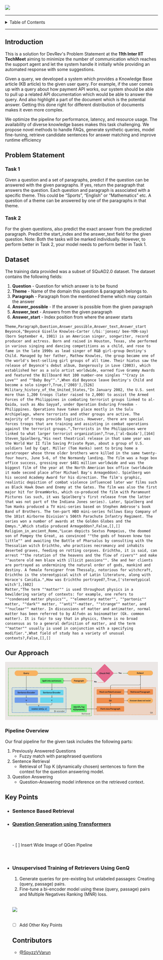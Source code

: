 <!-- # DevRev’s Expert Answers in a Flash Improving Domain-Specific QA -->

<!-- DevRev’s Expert Answers in a Flash Improving Domain-Specific QA -->
<img src="https://socialify.git.ci/siddharthkhincha/Inter-IIT-11-Devrev/image?description=1&font=KoHo&name=1&pattern=Solid&stargazers=1&theme=Dark">

---

<details>
  <summary>Table of Contents</summary>
  <ol>
    <li><a href = "#introduction">Introduction</a></li>
    <li><a href = "#problem-statement">Problem Statement</a></li>
    <li><a href = "#dataset">Dataset</a></li>
    <li><a href = "#our-approach">Our Approach</a></li>
    <li><a href = "#key-points">Key Points</a></li>
    <li><a href = "#contributors">Contributors</a></li>
  </ol>
  </summary>
</details>

---

## Introduction 

This is a solution for DevRev's Problem Statement at the **11th Inter IIT TechMeet** aiming to minimize the number of communication which reaches the support agent and let the system handle it initially while providing an automated response with some suggestions.

Given a query, we developed a system which provides a Knowledge
Base article (KB article) to the given user query. For example, if the user comes up with a query about how payment API works, our system should be able to pull up a related API documentation which would be able to answer the query. And also highlight a
part of the document which is the potential answer. Getting this done right for different distribution of documents makes it even more complex.

We optimize the pipeline for
performance, latency, and resource usage. The
availability of diverse knowledge bases makes this
task challenging. We propose novel methods to
handle FAQs, generate synthetic queries, model
fine-tuning, retrieve candidate sentences for answer matching and improve runtime efficiency

## Problem Statement

### Task 1

Given a question and a set of paragraphs, predict if the question can be answered with the given paragraphs. If yes, return the paragraph that answers the question. Each question and paragraph is associated with a specific theme. This could be “Sports”, “English” or “Mathematics” etc. A question of a theme can be
answered by one of the paragraphs in that theme.

### Task 2

For the given questions, also predict the exact answer from the
predicted paragraph. Predict the start_index and the answer_text field for the given question. Note: Both the tasks will be marked individually. However, to perform better in Task 2, your model needs to perform better in Task 1.

## Dataset

The training data provided was a subset of SQuAD2.0 dataset.
The dataset contains the following fields:

<!-- 1. Question
2. Theme
3. Paragraph
4. Answer_possible
5. Answer_text
6. Answer_start -->
1. **Question** - Question for which answer is to be found
2. **Theme** - Name of the domain this question & paragraph belongs to.
3. **Paragraph** -  Paragraph from the mentioned theme which may contain the answer
4. **Answer_possible** -  If the answer is possible from the given paragraph
5. **Answer_text** - Answers from the given paragraph
6. **Answer_start** - Index position from where the answer starts

```
Theme,Paragraph,Question,Answer_possible,Answer_text,Answer_start
Beyoncé,"Beyoncé Giselle Knowles-Carter (/biːˈjɒnseɪ/ bee-YON-say) (born September 4, 1981) is an American singer, songwriter, record producer and actress. Born and raised in Houston, Texas, she performed in various singing and dancing competitions as a child, and rose to fame in the late 1990s as lead singer of R&B girl-group Destiny's Child. Managed by her father, Mathew Knowles, the group became one of the world's best-selling girl groups of all time. Their hiatus saw the release of Beyoncé's debut album, Dangerously in Love (2003), which established her as a solo artist worldwide, earned five Grammy Awards and featured the Billboard Hot 100 number-one singles ""Crazy in Love"" and ""Baby Boy"".",When did Beyonce leave Destiny's Child and become a solo singer?,True,['2003'],[526]
Military_history_of_the_United_States,"In January 2002, the U.S. sent more than 1,200 troops (later raised to 2,000) to assist the Armed Forces of the Philippines in combating terrorist groups linked to al-Qaida, such as Abu Sayyaf, under Operation Enduring Freedom - Philippines. Operations have taken place mostly in the Sulu Archipelago, where terrorists and other groups are active. The majority of troops provide logistics. However, there are special forces troops that are training and assisting in combat operations against the terrorist groups.",Terrorists in the Philippines were linked to what larger terrorist organization?,True,['al-Qaida'],[164]
Steven_Spielberg,"His next theatrical release in that same year was the World War II film Saving Private Ryan, about a group of U.S. soldiers led by Capt. Miller (Tom Hanks) sent to bring home a paratrooper whose three older brothers were killed in the same twenty-four hours, June 5–6, of the Normandy landing. The film was a huge box office success, grossing over $481 million worldwide and was the biggest film of the year at the North American box office (worldwide it made second place after Michael Bay's Armageddon). Spielberg won his second Academy Award for his direction. The film's graphic, realistic depiction of combat violence influenced later war films such as Black Hawk Down and Enemy at the Gates. The film was also the first major hit for DreamWorks, which co-produced the film with Paramount Pictures (as such, it was Spielberg's first release from the latter that was not part of the Indiana Jones series). Later, Spielberg and Tom Hanks produced a TV mini-series based on Stephen Ambrose's book Band of Brothers. The ten-part HBO mini-series follows Easy Company of the 101st Airborne Division's 506th Parachute Infantry Regiment. The series won a number of awards at the Golden Globes and the Emmys.",Which studio produced Armageddon?,False,[],[]
Religion_in_ancient_Rome,"Lucan depicts Sextus Pompeius, the doomed son of Pompey the Great, as convinced ""the gods of heaven knew too little"" and awaiting the Battle of Pharsalus by consulting with the Thessalian witch Erichtho, who practices necromancy and inhabits deserted graves, feeding on rotting corpses. Erichtho, it is said, can arrest ""the rotation of the heavens and the flow of rivers"" and make ""austere old men blaze with illicit passions"". She and her clients are portrayed as undermining the natural order of gods, mankind and destiny. A female foreigner from Thessaly, notorious for witchcraft, Erichtho is the stereotypical witch of Latin literature, along with Horace's Canidia.",How was Erichtho portrayed?,True,['stereotypical witch'],[602]
Matter,"The term ""matter"" is used throughout physics in a bewildering variety of contexts: for example, one refers to ""condensed matter physics"", ""elementary matter"", ""partonic"" matter, ""dark"" matter, ""anti""-matter, ""strange"" matter, and ""nuclear"" matter. In discussions of matter and antimatter, normal matter has been referred to by Alfvén as koinomatter (Gk. common matter). It is fair to say that in physics, there is no broad consensus as to a general definition of matter, and the term ""matter"" usually is used in conjunction with a specifying modifier.",What field of study has a variety of unusual contexts?,False,[],[]
```

## Our Approach

<img src = "pipeline\final-pipeline.jpg">

### Pipeline Overview

Our final pipeline for the given task includes the following
parts:

1. Previously Answered Questions
    * Fuzzy match with paraphrased questions
2. Sentence Retrieval
    * Retrieval of Top K (dynamically chosen) sentences to form the context for the question answering model.
3. Question Answering
    * Question-Answering model inference on the retrieved context.

## Key Points

<ul>
<li><h3>Sentence Based Retrieval</h3></li> 
<li><h3><a href = "https://github.com/SpyzzVVarun/question_generation">Question Generation using Transformers</a></h3></li><br><br>
<div markdown = "1">
- [ ] Insert Wide Image of QGen Pipeline
</div>
  <br><br>
<li><h3>Unsupervised Training of Retrievers Using GenQ</h3></li>
  <ol>
  <li>Generate queries for pre-existing but unlabeled passages: Creating (query, passage) pairs.</li>
  <li>Fine-tune a bi-encoder model using these (query, passage) pairs and Multiple Negatives Ranking (MNR) loss.</li>
  </ol>
  <br><br>
  <img src = "https://d33wubrfki0l68.cloudfront.net/072f1e19b9b0e0271da6946d46095b5891db6c2f/adf5a/images/genq-1.jpg" height = "250">
  <br><br>
  
  - [ ] Add Other Key Points

## Contributors

- [@SpyzzVVarun](https://github.com/SpyzzVVarun)

